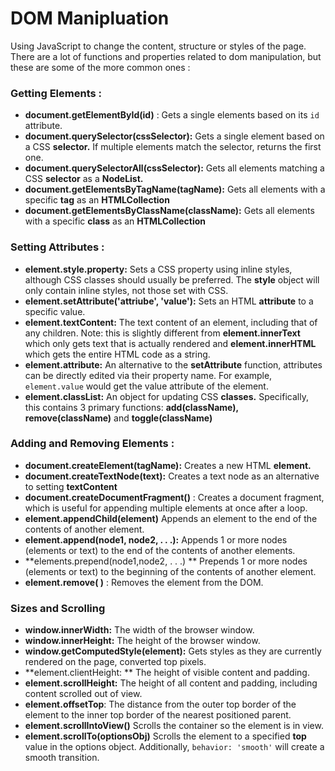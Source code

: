 # DOM Manipluation

Using JavaScript to change the content, structure or styles of the page. There are a lot of functions and properties related to dom manipulation, but these are some of the more common ones :

### Getting Elements :

- **document.getElementById(id)** : Gets a single elements based on its `id` attribute.
- **document.querySelector(cssSelector):** Gets a single element based on a CSS **selector.** If multiple elements match the selector, returns the first one.
- **document.querySelectorAll(cssSelector):** Gets all elements matching a CSS **selector** as a **NodeList.**
- **document.getElementsByTagName(tagName):** Gets all elements with a specific **tag** as an **HTMLCollection**
- **document.getElementsByClassName(className):** Gets all elements with a specific **class** as an **HTMLCollection**

### Setting Attributes :

- **element.style.property:** Sets a CSS property using inline styles, although CSS classes should usually be preferred. The **style** object will only contain inline styles, not those set with CSS.
- **element.setAttribute('attriube', 'value'):** Sets an HTML **attribute** to a specific value.
- **element.textContent:** The text content of an element, including that of any children. Note: this is slightly different from **element.innerText** which only gets text that is actually rendered and **element.innerHTML** which gets the entire HTML code as a string.
- **element.attribute:** An alternative to the **setAttribute** function, attributes can be directly edited via their property name. For example, `element.value` would get the value attribute of the element.
- **element.classList:** An object for updating CSS **classes.** Specifically, this contains 3 primary functions: **add(className), remove(className)** and **toggle(className)**

### Adding and Removing Elements :

- **document.createElement(tagName):** Creates a new HTML **element.**
- **document.createTextNode(text):** Creates a text node as an alternative to setting **textContent**
- **document.createDocumentFragment()** : Creates a document fragment, which is useful for appending multiple elements at once after a loop.
- **element.appendChild(element)** Appends an element to the end of the contents of another element.
- **element.append(node1, node2, . . .):** Appends 1 or more nodes (elements or text) to the end of the contents of another elements.
- **elements.prepend(node1,node2, . . .) ** Prepends 1 or more nodes (elements or text) to the beginning of the contents of another element.
- **element.remove( )** : Removes the element from the DOM.

### Sizes and Scrolling

- **window.innerWidth:** The width of the browser window.
- **window.innerHeight:** The height of the browser window.
- **window.getComputedStyle(element):** Gets styles as they are currently rendered on the page, converted top pixels.
- **element.clientHeight: ** The height of visible content and padding.
- **element.scrollHeight:** The height of all content and padding, including content scrolled out of view.
- **element.offsetTop**: The distance from the outer top border of the element to the inner top border of the nearest positioned parent.
- **element.scrollIntoView()** Scrolls the container so the element is in view.
- **element.scrollTo(optionsObj)** Scrolls the element to a specified **top** value in the options object. Additionally, `behavior: 'smooth'` will create a smooth transition.
